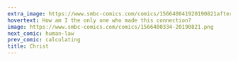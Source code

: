```yaml
---
extra_image: https://www.smbc-comics.com/comics/156640041920190821after.png
hovertext: How am I the only one who made this connection?
image: https://www.smbc-comics.com/comics/1566400334-20190821.png
next_comic: human-law
prev_comic: calculating
title: Christ
---
```


